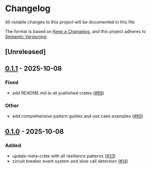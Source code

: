 # Changelog

All notable changes to this project will be documented in this file.

The format is based on [Keep a Changelog](https://keepachangelog.com/en/1.0.0/),
and this project adheres to [Semantic Versioning](https://semver.org/spec/v2.0.0.html).

## [Unreleased]

## [0.1.1](https://github.com/joshrotenberg/tower-resilience/compare/tower-resilience-v0.1.0...tower-resilience-v0.1.1) - 2025-10-08

### Fixed

- add README.md to all published crates ([#68](https://github.com/joshrotenberg/tower-resilience/pull/68))

### Other

- add comprehensive pattern guides and use case examples ([#69](https://github.com/joshrotenberg/tower-resilience/pull/69))

## [0.1.0](https://github.com/joshrotenberg/tower-resilience/releases/tag/tower-resilience-v0.1.0) - 2025-10-08

### Added

- update meta-crate with all resilience patterns ([#33](https://github.com/joshrotenberg/tower-resilience/pull/33))
- circuit breaker event system and slow call detection ([#14](https://github.com/joshrotenberg/tower-resilience/pull/14))

